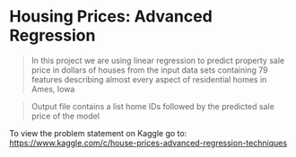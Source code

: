 # Housing Prices: Advanced Regression

> In this project we are using linear regression to predict property sale price in dollars of houses from the input data sets containing 79 features describing almost every aspect of residential homes in Ames, Iowa

> Output file contains a list home IDs followed by the predicted sale price of the model

To view the problem statement on Kaggle go to: https://www.kaggle.com/c/house-prices-advanced-regression-techniques

